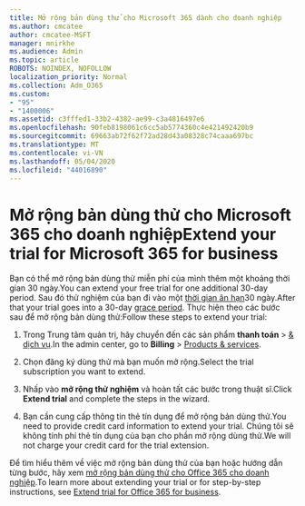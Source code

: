 ```yaml
---
title: Mở rộng bản dùng thử cho Microsoft 365 dành cho doanh nghiệp
ms.author: cmcatee
author: cmcatee-MSFT
manager: mnirkhe
ms.audience: Admin
ms.topic: article
ROBOTS: NOINDEX, NOFOLLOW
localization_priority: Normal
ms.collection: Adm_O365
ms.custom:
- "95"
- "1400006"
ms.assetid: c3fffed1-33b2-4382-ae99-c3a4816497e6
ms.openlocfilehash: 90feb8198061c6cc5ab5774360c4e421492420b9
ms.sourcegitcommit: 69663ab72f62f72ad28d43a08328c74caaa697bc
ms.translationtype: MT
ms.contentlocale: vi-VN
ms.lasthandoff: 05/04/2020
ms.locfileid: "44016890"
---
```

# <a name="extend-your-trial-for-microsoft-365-for-business"></a><span data-ttu-id="12a70-102">Mở rộng bản dùng thử cho Microsoft 365 cho doanh nghiệp</span><span class="sxs-lookup"><span data-stu-id="12a70-102">Extend your trial for Microsoft 365 for business</span></span>

<span data-ttu-id="12a70-103">Bạn có thể mở rộng bản dùng thử miễn phí của mình thêm một khoảng thời gian 30 ngày.</span><span class="sxs-lookup"><span data-stu-id="12a70-103">You can extend your free trial for one additional 30-day period.</span></span> <span data-ttu-id="12a70-104">Sau đó thử nghiệm của bạn đi vào một [thời gian ân hạn](https://docs.microsoft.com/alchemyinsights/grace-period-for-microsoft-365-free-trial)30 ngày.</span><span class="sxs-lookup"><span data-stu-id="12a70-104">After that your trial goes into a 30-day [grace period](https://docs.microsoft.com/alchemyinsights/grace-period-for-microsoft-365-free-trial).</span></span> <span data-ttu-id="12a70-105">Thực hiện theo các bước sau để mở rộng bản dùng thử:</span><span class="sxs-lookup"><span data-stu-id="12a70-105">Follow these steps to extend your trial:</span></span>
  
1. <span data-ttu-id="12a70-106">Trong Trung tâm quản trị, hãy chuyển đến các sản phẩm **thanh toán** \> [& dịch vụ](https://portal.office.com/adminportal/home#/subscriptions).</span><span class="sxs-lookup"><span data-stu-id="12a70-106">In the admin center, go to **Billing** \> [Products & services](https://portal.office.com/adminportal/home#/subscriptions).</span></span>

2. <span data-ttu-id="12a70-107">Chọn đăng ký dùng thử mà bạn muốn mở rộng.</span><span class="sxs-lookup"><span data-stu-id="12a70-107">Select the trial subscription you want to extend.</span></span>

3. <span data-ttu-id="12a70-108">Nhấp vào **mở rộng thử nghiệm** và hoàn tất các bước trong thuật sĩ.</span><span class="sxs-lookup"><span data-stu-id="12a70-108">Click **Extend trial** and complete the steps in the wizard.</span></span>

4. <span data-ttu-id="12a70-109">Bạn cần cung cấp thông tin thẻ tín dụng để mở rộng bản dùng thử.</span><span class="sxs-lookup"><span data-stu-id="12a70-109">You need to provide credit card information to extend your trial.</span></span> <span data-ttu-id="12a70-110">Chúng tôi sẽ không tính phí thẻ tín dụng của bạn cho phần mở rộng dùng thử.</span><span class="sxs-lookup"><span data-stu-id="12a70-110">We will not charge your credit card for the trial extension.</span></span>

<span data-ttu-id="12a70-111">Để tìm hiểu thêm về việc mở rộng bản dùng thử của bạn hoặc hướng dẫn từng bước, hãy xem [mở rộng bản dùng thử cho Office 365 cho doanh nghiệp](https://docs.microsoft.com/microsoft-365/commerce/extend-your-trial).</span><span class="sxs-lookup"><span data-stu-id="12a70-111">To learn more about extending your trial or for step-by-step instructions, see [Extend trial for Office 365 for business](https://docs.microsoft.com/microsoft-365/commerce/extend-your-trial).</span></span>
